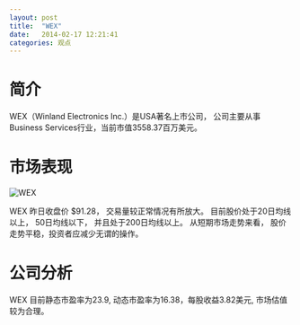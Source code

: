 ```yaml
---
layout: post
title:  "WEX"
date:   2014-02-17 12:21:41
categories: 观点
---
```


# 简介
WEX（Winland Electronics Inc.）是USA著名上市公司，
公司主要从事Business Services行业，当前市值3558.37百万美元。

# 市场表现

![WEX](http://finviz.com/chart.ashx?t=WEX&ty=c&ta=1&p=d&s=l)

WEX 昨日收盘价 $91.28，
交易量较正常情况有所放大。
目前股价处于20日均线以上，
50日均线以下，
并且处于200日均线以上。
从短期市场走势来看，
股价走势平稳，投资者应减少无谓的操作。

# 公司分析
WEX 目前静态市盈率为23.9, 动态市盈率为16.38，每股收益3.82美元,
市场估值较为合理。

